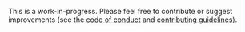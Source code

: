 <!-- <p align="center"><a href="https://ensystra.eu/"><img src="logos/ensystra-ls.png" alt="ENSYSTRA" height="100" title="ENSYSTRA"></a>&nbsp;&nbsp;&nbsp;<img src="logos/eu.jpg" alt="European Union" height="100" title="This project has received funding from the European Union's Horizon 2020 research and innovation programme under the Marie Skłodowska-Curie grant agreement No: 765515."></p> -->

This is a work-in-progress. Please feel free to contribute or suggest improvements (see the [code of conduct](../blob/master/CODE_OF_CONDUCT.md) and [contributing guidelines](../blob/master/CONTRIBUTING.md)).